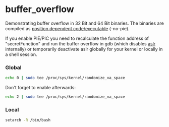 # buffer_overflow

Demonstrating buffer overflow in 32 Bit and 64 Bit binaries. The binaries are compiled as [position dependent code/executable](https://en.wikipedia.org/wiki/Position-independent_code) (-no-pie).

If you enable PIE/PIC you need to recalculate the function address of "secretFunction" and run the buffer overflow in gdb (which disables [aslr](https://en.wikipedia.org/wiki/Address_space_layout_randomization) internally) or temporarily deactivate aslr globally for your kernel or locally in a shell session.

### Global
```bash
echo 0 | sudo tee /proc/sys/kernel/randomize_va_space
```
Don't forget to enable afterwards:
```bash
echo 2 | sudo tee /proc/sys/kernel/randomize_va_space
```

### Local
```bash
setarch -R /bin/bash
```
